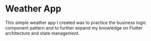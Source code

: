 # Weather App

This simple weather app I created was to practice the business logic component pattern and to further expand my knowledge on Flutter architecture and state management. 
